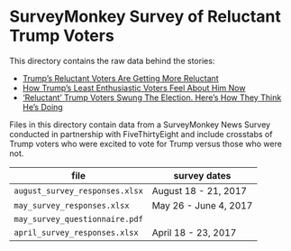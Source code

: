 # SurveyMonkey Survey of Reluctant Trump Voters

This directory contains the raw data behind the stories:

- [Trump’s Reluctant Voters Are Getting More Reluctant](https://fivethirtyeight.com/features/trumps-reluctant-voters-are-getting-more-reluctant/)
- [How Trump’s Least Enthusiastic Voters Feel About Him Now](https://fivethirtyeight.com/features/how-trumps-least-enthusiastic-voters-feel-about-him-now/)
- [‘Reluctant’ Trump Voters Swung The Election. Here’s How They Think He’s Doing](https://fivethirtyeight.com/features/reluctant-trump-voters-swung-the-election-heres-how-they-think-hes-doing/)


Files in this directory contain data from a SurveyMonkey News Survey conducted in partnership with FiveThirtyEight and include crosstabs of Trump voters who were excited to vote for Trump versus those who were not.

file | survey dates
-----|-------------
`august_survey_responses.xlsx` | August 18 - 21, 2017
`may_survey_responses.xlsx` | May 26 - June 4, 2017
`may_survey_questionnaire.pdf` |
`april_survey_responses.xlsx` | April 18 - 23, 2017

